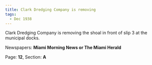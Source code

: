 ```yaml
---  
title: Clark Dredging Company is removing  
tags:  
  - Dec 1938  
---  
```

  
Clark Dredging Company is removing the shoal in front of slip 3 at the municipal docks.  
  
Newspapers: **Miami Morning News or The Miami Herald**  
  
Page: **12**, Section: **A** 
